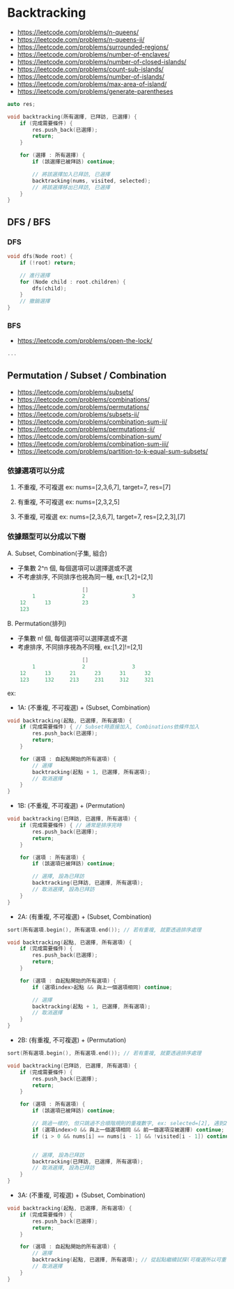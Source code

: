 # Backtracking
- https://leetcode.com/problems/n-queens/
- https://leetcode.com/problems/n-queens-ii/
- https://leetcode.com/problems/surrounded-regions/
- https://leetcode.com/problems/number-of-enclaves/
- https://leetcode.com/problems/number-of-closed-islands/
- https://leetcode.com/problems/count-sub-islands/
- https://leetcode.com/problems/number-of-islands/
- https://leetcode.com/problems/max-area-of-island/
- https://leetcode.com/problems/generate-parentheses


```cpp
auto res;

void backtracking(所有選擇, 已拜訪, 已選擇) {
    if (完成需要條件) {
        res.push_back(已選擇);
        return;
    }

    for (選擇 : 所有選擇) {
        if (該選擇已被拜訪) continue; 

        // 將該選擇加入已拜訪, 已選擇
        backtracking(nums, visited, selected);
        // 將該選擇移出已拜訪, 已選擇
    }
}
```

## DFS / BFS
### DFS
```cpp
void dfs(Node root) {
    if (!root) return;

    // 進行選擇
    for (Node child : root.children) {
        dfs(child);
    }
    // 撤銷選擇
}
```

### BFS
- https://leetcode.com/problems/open-the-lock/
```cpp
...
```


## Permutation / Subset / Combination
- https://leetcode.com/problems/subsets/
- https://leetcode.com/problems/combinations/
- https://leetcode.com/problems/permutations/
- https://leetcode.com/problems/subsets-ii/
- https://leetcode.com/problems/combination-sum-ii/
- https://leetcode.com/problems/permutations-ii/
- https://leetcode.com/problems/combination-sum/
- https://leetcode.com/problems/combination-sum-iii/
- https://leetcode.com/problems/partition-to-k-equal-sum-subsets/


### 依據選項可以分成
1. 不重複, 不可複選
ex: nums=[2,3,6,7], target=7, res=[7]

2. 有重複, 不可複選
ex: nums=[2,3,2,5]

3. 不重複, 可複選
ex: nums=[2,3,6,7], target=7, res=[2,2,3],[7]


### 依據題型可以分成以下樹
A. Subset, Combination(子集, 組合)
- 子集數 2^n 個, 每個選項可以選擇選或不選
- 不考慮排序, 不同排序也視為同一種, ex:[1,2]=[2,1]
```cpp
                        []
        1               2               3
    12      13          23
    123
```

B. Permutation(排列)
- 子集數 n! 個, 每個選項可以選擇選或不選
- 考慮排序, 不同排序視為不同種, ex:[1,2]!=[2,1]
```cpp
                        []
        1               2               3
    12      13      21      23      31      32
    123     132     213     231     312     321
```

ex:  
- 1A: (不重複, 不可複選) + (Subset, Combination)
```cpp
void backtracking(起點, 已選擇, 所有選項) {
    if (完成需要條件) { // Subset時直接加入, Combinations依條件加入
        res.push_back(已選擇);
        return;
    }

    for (選項 : 自起點開始的所有選項) {
        // 選擇
        backtracking(起點 + 1, 已選擇, 所有選項);
        // 取消選擇
    }
}
```

- 1B: (不重複, 不可複選) + (Permutation)
```cpp
void backtracking(已拜訪, 已選擇, 所有選項) {
    if (完成需要條件) { // 通常是排序完時
        res.push_back(已選擇);
        return;
    }

    for (選項 : 所有選項) {
        if (該選項已被拜訪) continue; 

        // 選擇, 設為已拜訪
        backtracking(已拜訪, 已選擇, 所有選項);
        // 取消選擇, 設為已拜訪
    }
}
```

- 2A: (有重複, 不可複選) + (Subset, Combination)
```cpp
sort(所有選項.begin(), 所有選項.end()); // 若有重複, 就要透過排序處理

void backtracking(起點, 已選擇, 所有選項) {
    if (完成需要條件) {
        res.push_back(已選擇);
        return;
    }

    for (選項 : 自起點開始的所有選項) {
        if (選項index>起點 && 與上一個選項相同) continue;

        // 選擇
        backtracking(起點 + 1, 已選擇, 所有選項);
        // 取消選擇
    }
}
```

- 2B: (有重複, 不可複選) + (Permutation)
```cpp
sort(所有選項.begin(), 所有選項.end()); // 若有重複, 就要透過排序處理

void backtracking(已拜訪, 已選擇, 所有選項) {
    if (完成需要條件) {
        res.push_back(已選擇);
        return;
    }

    for (選項 : 所有選項) {
        if (該選項已被拜訪) continue; 

        // 跳過一樣的, 但只跳過不合順階規則的重複數字, ex: selected=[2], 遇到2''就跳過, 遇到2'可以繼續
        if (選項index>0 && 與上一個選項相同 && 前一個選項沒被選擇) continue;
        if (i > 0 && nums[i] == nums[i - 1] && !visited[i - 1]) continue;


        // 選擇, 設為已拜訪
        backtracking(已拜訪, 已選擇, 所有選項);
        // 取消選擇, 設為已拜訪
    }
}
```

- 3A: (不重複, 可複選) + (Subset, Combination)
```cpp
void backtracking(起點, 已選擇, 所有選項) {
    if (完成需要條件) {
        res.push_back(已選擇);
        return;
    }

    for (選項 : 自起點開始的所有選項) {
        // 選擇
        backtracking(起點, 已選擇, 所有選項); // 從起點繼續試探(可複選所以可重複用)
        // 取消選擇
    }
}
```